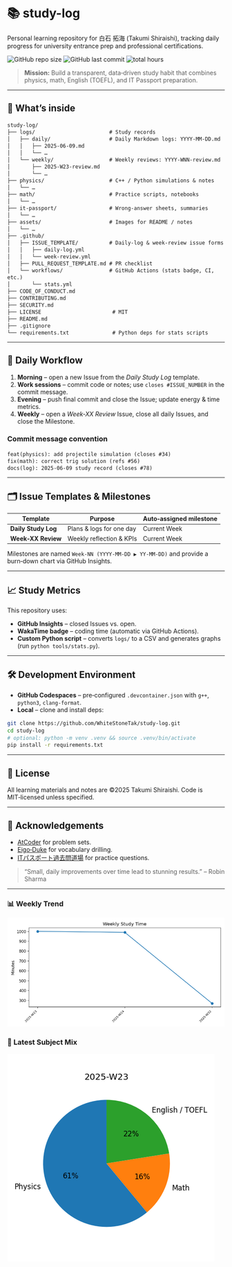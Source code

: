 # 📚 study-log

Personal learning repository for 白石 拓海 (Takumi Shiraishi), tracking daily progress for university entrance prep and professional certifications.

![GitHub repo size](https://img.shields.io/github/repo-size/WhiteStoneTak/study-log)
![GitHub last commit](https://img.shields.io/github/last-commit/WhiteStoneTak/study-log)
![total hours](https://img.shields.io/badge/total hours-16.7h-blue)

> **Mission:** Build a transparent, data‑driven study habit that combines physics, math, English (TOEFL), and IT Passport preparation.

---

## 🌟 What’s inside

```
study-log/
├── logs/                        # Study records
│   ├── daily/                   # Daily Markdown logs: YYYY-MM-DD.md
│   │   ├── 2025-06-09.md
│   │   └── …
│   └── weekly/                  # Weekly reviews: YYYY-WNN-review.md
│       ├── 2025-W23-review.md
│       └── …
├── physics/                     # C++ / Python simulations & notes
│   └── …
├── math/                        # Practice scripts, notebooks
│   └── …
├── it-passport/                 # Wrong-answer sheets, summaries
│   └── …
├── assets/                      # Images for README / notes
│   └── …
├── .github/
│   ├── ISSUE_TEMPLATE/          # Daily-log & week-review issue forms
│   │   ├── daily-log.yml
│   │   └── week-review.yml
│   ├── PULL_REQUEST_TEMPLATE.md # PR checklist
│   └── workflows/               # GitHub Actions (stats badge, CI, etc.)
│       └── stats.yml
├── CODE_OF_CONDUCT.md
├── CONTRIBUTING.md
├── SECURITY.md
├── LICENSE                       # MIT
├── README.md
├── .gitignore
└── requirements.txt              # Python deps for stats scripts

```

---

## 🚀 Daily Workflow

1. **Morning** – open a new Issue from the *Daily Study Log* template.
2. **Work sessions** – commit code or notes; use `closes #ISSUE_NUMBER` in the commit message.
3. **Evening** – push final commit and close the Issue; update energy & time metrics.
4. **Weekly** – open a *Week‑XX Review* Issue, close all daily Issues, and close the Milestone.

### Commit message convention

```
feat(physics): add projectile simulation (closes #34)
fix(math): correct trig solution (refs #56)
docs(log): 2025‑06‑09 study record (closes #78)
```

---

## 🗂️ Issue Templates & Milestones

| Template            | Purpose                  | Auto‑assigned milestone |
| ------------------- | ------------------------ | ----------------------- |
| **Daily Study Log** | Plans & logs for one day | Current Week            |
| **Week‑XX Review**  | Weekly reflection & KPIs | Current Week            |

Milestones are named `Week‑NN (YYYY‑MM‑DD ▶ YY‑MM‑DD)` and provide a burn‑down chart via GitHub Insights.

---

## 📈 Study Metrics

This repository uses:

* **GitHub Insights** – closed Issues vs. open.
* **WakaTime badge** – coding time (automatic via GitHub Actions).
* **Custom Python script** – converts `logs/` to a CSV and generates graphs (run `python tools/stats.py`).

---

## 🛠️ Development Environment

* **GitHub Codespaces** – pre‑configured `.devcontainer.json` with `g++`, `python3`, `clang-format`.
* **Local** – clone and install deps:

```bash
git clone https://github.com/WhiteStoneTak/study-log.git
cd study-log
# optional: python -m venv .venv && source .venv/bin/activate
pip install -r requirements.txt
```

---

## 🔖 License

All learning materials and notes are ©2025 Takumi Shiraishi. Code is MIT‑licensed unless specified.

---

## 🙌 Acknowledgements

* [AtCoder](https://atcoder.jp/) for problem sets.
* [Eigo‑Duke](https://www.eigo-duke.com/) for vocabulary drilling.
* [ITパスポート過去問道場](https://www.itpassportsiken.com/) for practice questions.

> “Small, daily improvements over time lead to stunning results.” – Robin Sharma

---

### 📊 Weekly Trend
![Weekly study time](./stats/weekly_chart.png)

### 🥧 Latest Subject Mix
![Subject mix](./stats/pies/weekly/2025-W23_pie.png)
